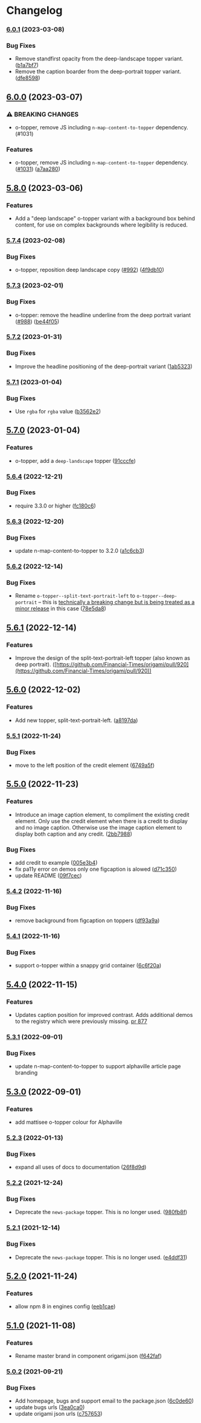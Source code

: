 # Changelog

### [6.0.1](https://www.github.com/Financial-Times/origami/compare/o-topper-v6.0.0...o-topper-v6.0.1) (2023-03-08)


### Bug Fixes

* Remove standfirst opacity from the deep-landscape topper variant. ([b1a7bf7](https://www.github.com/Financial-Times/origami/commit/b1a7bf73f4a7ebd163622f749c847a9daf52e5f9))
* Remove the caption boarder from the deep-portrait topper variant. ([dfe8598](https://www.github.com/Financial-Times/origami/commit/dfe8598ec137040efb977050490183ca9c81d3b4))

## [6.0.0](https://www.github.com/Financial-Times/origami/compare/o-topper-v5.8.0...o-topper-v6.0.0) (2023-03-07)


### ⚠ BREAKING CHANGES

* o-topper, remove JS including `n-map-content-to-topper` dependency. (#1031)

### Features

* o-topper, remove JS including `n-map-content-to-topper` dependency. ([#1031](https://www.github.com/Financial-Times/origami/issues/1031)) ([a7aa280](https://www.github.com/Financial-Times/origami/commit/a7aa280a363dad91e959903eb36ed7286ffac203))

## [5.8.0](https://www.github.com/Financial-Times/origami/compare/o-topper-v5.7.4...o-topper-v5.8.0) (2023-03-06)


### Features

* Add a "deep landscape" o-topper variant with a background box behind content, for use on complex backgrounds where legibility is reduced.

### [5.7.4](https://www.github.com/Financial-Times/origami/compare/o-topper-v5.7.3...o-topper-v5.7.4) (2023-02-08)


### Bug Fixes

* o-topper, reposition deep landscape copy  ([#992](https://www.github.com/Financial-Times/origami/issues/992)) ([4f9db10](https://www.github.com/Financial-Times/origami/commit/4f9db1079da6cba254975eacb14e231815f32e30))

### [5.7.3](https://www.github.com/Financial-Times/origami/compare/o-topper-v5.7.2...o-topper-v5.7.3) (2023-02-01)


### Bug Fixes

* o-topper: remove the headline underline from the deep portrait variant ([#988](https://www.github.com/Financial-Times/origami/issues/988)) ([be44f05](https://www.github.com/Financial-Times/origami/commit/be44f054a60500d1429dddc5cd581f3d48bd6ed0))

### [5.7.2](https://www.github.com/Financial-Times/origami/compare/o-topper-v5.7.1...o-topper-v5.7.2) (2023-01-31)


### Bug Fixes

* Improve the headline positioning of the deep-portrait variant ([1ab5323](https://www.github.com/Financial-Times/origami/commit/1ab53239653a88bc6898f1af6784b8976d44dd1d))

### [5.7.1](https://www.github.com/Financial-Times/origami/compare/o-topper-v5.7.0...o-topper-v5.7.1) (2023-01-04)


### Bug Fixes

* Use `rgba` for `rgba` value ([b3562e2](https://www.github.com/Financial-Times/origami/commit/b3562e20582a211704ca67495d89af3bb2576e97))

## [5.7.0](https://www.github.com/Financial-Times/origami/compare/o-topper-v5.6.4...o-topper-v5.7.0) (2023-01-04)


### Features

* o-topper, add a `deep-landscape` topper ([91cccfe](https://www.github.com/Financial-Times/origami/commit/91cccfe68c9b0fc7c8ba1805c2f904d6680c8bd3))

### [5.6.4](https://www.github.com/Financial-Times/origami/compare/o-topper-v5.6.3...o-topper-v5.6.4) (2022-12-21)


### Bug Fixes

* require 3.3.0 or higher ([fc180c6](https://www.github.com/Financial-Times/origami/commit/fc180c619755daa1b7bfe65509f354cf0de113bf))

### [5.6.3](https://www.github.com/Financial-Times/origami/compare/o-topper-v5.6.2...o-topper-v5.6.3) (2022-12-20)


### Bug Fixes

* update n-map-content-to-topper to 3.2.0 ([a1c6cb3](https://www.github.com/Financial-Times/origami/commit/a1c6cb36a7a6bb5b4a8ba96ab45b68f6f800dd59))

### [5.6.2](https://www.github.com/Financial-Times/origami/compare/o-topper-v5.6.1...o-topper-v5.6.2) (2022-12-14)


### Bug Fixes

* Rename `o-topper--split-text-portrait-left` to `o-topper--deep-portrait` – this is [technically a breaking change but is being treated as a minor release](https://github.com/Financial-Times/origami/pull/923#pullrequestreview-1217595762) in this case ([78e5da8](https://www.github.com/Financial-Times/origami/commit/78e5da879465029caa11dd2f3d256f7f89b34857))

## [5.6.1](https://www.github.com/Financial-Times/origami/compare/o-topper-v5.6.0...o-topper-v5.6.1) (2022-12-14)


### Features

* Improve the design of the split-text-portrait-left topper (also known as deep portrait). ([https://github.com/Financial-Times/origami/pull/920](https://github.com/Financial-Times/origami/pull/920))

## [5.6.0](https://www.github.com/Financial-Times/origami/compare/o-topper-v5.5.1...o-topper-v5.6.0) (2022-12-02)


### Features

* Add new topper, split-text-portrait-left. ([a8197da](https://www.github.com/Financial-Times/origami/commit/a8197da3850193971db9b200e5ac9b979014fdcc))

### [5.5.1](https://www.github.com/Financial-Times/origami/compare/o-topper-v5.5.0...o-topper-v5.5.1) (2022-11-24)


### Bug Fixes

* move to the left  position of the  credit element ([6749a5f](https://www.github.com/Financial-Times/origami/commit/6749a5f155126143f738bae7adee981225ce6c3a))

## [5.5.0](https://www.github.com/Financial-Times/origami/compare/o-topper-v5.4.2...o-topper-v5.5.0) (2022-11-23)


### Features

* Introduce an image caption element, to compliment the existing credit element. Only use the credit element when there is a credit to display and no image caption. Otherwise use the image caption element to display both caption and any credit. ([2bb7988](https://www.github.com/Financial-Times/origami/commit/2bb79886b7db19920883e61a192cccef926d8af2))


### Bug Fixes

* add credit to example ([005e3b4](https://www.github.com/Financial-Times/origami/commit/005e3b4c90cd30d95bce8e188b84d1d7980a5fe4))
* fix pa11y error on demos only one figcaption is alowed ([d71c350](https://www.github.com/Financial-Times/origami/commit/d71c350805a0823cafca734a4345b94bc067fec6))
* update README ([09f7cec](https://www.github.com/Financial-Times/origami/commit/09f7cec15a57491c52a0423c89ea373f8f02c61b))

### [5.4.2](https://www.github.com/Financial-Times/origami/compare/o-topper-v5.4.1...o-topper-v5.4.2) (2022-11-16)


### Bug Fixes

* remove background from figcaption on toppers ([df93a9a](https://www.github.com/Financial-Times/origami/commit/df93a9a61aee25339a737c959df87d30cb29d4b9))

### [5.4.1](https://www.github.com/Financial-Times/origami/compare/o-topper-v5.4.0...o-topper-v5.4.1) (2022-11-16)


### Bug Fixes

* support o-topper within a snappy grid container ([6c6f20a](https://www.github.com/Financial-Times/origami/commit/6c6f20a78916f447820380af93161fd1414b794c))

## [5.4.0](https://www.github.com/Financial-Times/origami/compare/o-topper-v5.3.1...o-topper-v5.4.0) (2022-11-15)


### Features

* Updates caption position for improved contrast. Adds additional demos to the registry which were previously missing. [pr 877](https://github.com/Financial-Times/origami/pull/877)

### [5.3.1](https://www.github.com/Financial-Times/origami/compare/o-topper-v5.3.0...o-topper-v5.3.1) (2022-09-01)


### Bug Fixes

* update n-map-content-to-topper to support alphaville article page branding

## [5.3.0](https://www.github.com/Financial-Times/origami/compare/o-topper-v5.2.3...o-topper-v5.3.0) (2022-09-01)


### Features

* add mattisee o-topper colour for Alphaville

### [5.2.3](https://www.github.com/Financial-Times/origami/compare/o-topper-v5.2.2...o-topper-v5.2.3) (2022-01-13)


### Bug Fixes

* expand all uses of docs to documentation ([26f8d9d](https://www.github.com/Financial-Times/origami/commit/26f8d9d8cbbe3e78902d8c3951b37e08150a77bd))

### [5.2.2](https://www.github.com/Financial-Times/origami/compare/o-topper-v5.2.1...o-topper-v5.2.2) (2021-12-24)


### Bug Fixes

* Deprecate the `news-package` topper. This is no longer used. ([980fb8f](https://www.github.com/Financial-Times/origami/commit/980fb8fd9c315008622098913c56f4c85dd181fe))

### [5.2.1](https://www.github.com/Financial-Times/origami/compare/o-topper-v5.2.0...o-topper-v5.2.1) (2021-12-14)


### Bug Fixes

* Deprecate the `news-package` topper. This is no longer used. ([e4ddf31](https://www.github.com/Financial-Times/origami/commit/e4ddf31ae78f99fe571f77b704fb9180d23504b2))

## [5.2.0](https://www.github.com/Financial-Times/origami/compare/o-topper-v5.1.0...o-topper-v5.2.0) (2021-11-24)


### Features

* allow npm 8 in engines config ([eeb1cae](https://www.github.com/Financial-Times/origami/commit/eeb1cae6e7f0379e647f2b41240b1f294997d528))

## [5.1.0](https://www.github.com/Financial-Times/origami/compare/o-topper-v5.0.2...o-topper-v5.1.0) (2021-11-08)


### Features

* Rename master brand in component origami.json ([f642faf](https://www.github.com/Financial-Times/origami/commit/f642faf0574d84ea8185b56e6090c8015def27e6))

### [5.0.2](https://www.github.com/Financial-Times/origami/compare/o-topper-v5.0.1...o-topper-v5.0.2) (2021-09-21)


### Bug Fixes

* Add homepage, bugs and support email to the package.json ([6c0de60](https://www.github.com/Financial-Times/origami/commit/6c0de60ebd6e64c4dd16d000fcc6b79412ce30f4))
* update bugs urls ([3ea0ca0](https://www.github.com/Financial-Times/origami/commit/3ea0ca03bcb6e55142a77387ad0fff5ddf056d44))
* update origami json urls ([c757653](https://www.github.com/Financial-Times/origami/commit/c7576532b5a14f0462d5346dfb63238be025602e))
